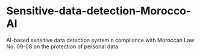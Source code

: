# Sensitive-data-detection-Morocco-AI
AI-based sensitive data detection system n compliance with Moroccan Law No. 09-08 on the protection of personal data

